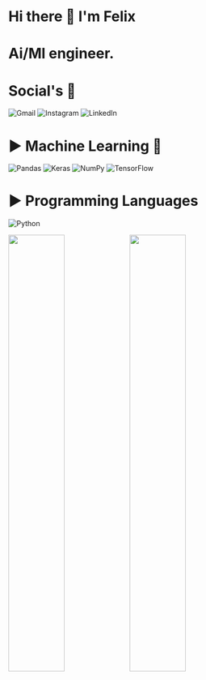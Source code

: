 # Hi there 👋 I'm Felix
# Ai/Ml engineer.
# Social's 👨
![Gmail](https://img.shields.io/badge/Gmail-D14836?style=for-the-badge&logo=gmail&logoColor=white)
![Instagram](https://img.shields.io/badge/Instagram-%23E4405F.svg?style=for-the-badge&logo=Instagram&logoColor=white)
![LinkedIn](https://img.shields.io/badge/linkedin-%230077B5.svg?style=for-the-badge&logo=linkedin&logoColor=white)


# ▶️ Machine Learning 🤖

![Pandas](https://img.shields.io/badge/pandas-%23150458.svg?style=for-the-badge&logo=pandas&logoColor=white)
![Keras](https://img.shields.io/badge/Keras-%23D00000.svg?style=for-the-badge&logo=Keras&logoColor=white)
![NumPy](https://img.shields.io/badge/numpy-%23013243.svg?style=for-the-badge&logo=numpy&logoColor=white)
![TensorFlow](https://img.shields.io/badge/TensorFlow-%23FF6F00.svg?style=for-the-badge&logo=TensorFlow&logoColor=white)

# ▶️ Programming Languages 
![Python](https://img.shields.io/badge/python-3670A0?style=for-the-badge&logo=python&logoColor=ffdd54)




<img align="left" width="47%" src="https://github-readme-stats.vercel.app/api?username=felixkamau&show_icons=true&theme=dark"/>
<img align="left" width="47%" src="https://github-readme-stats.vercel.app/api/top-langs/?username=felixkamau&layout=compact"/>


